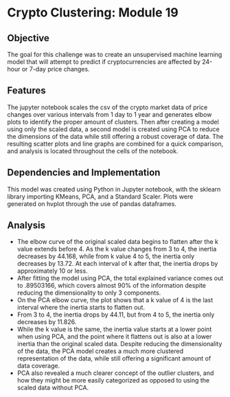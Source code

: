 # Crypto Clustering: Module 19

## Objective

The goal for this challenge was to create an unsupervised machine learning model that will attempt to predict if cryptocurrencies are affected by 24-hour or 7-day price changes.

## Features

The jupyter notebook scales the csv of the crypto market data of price changes over various intervals from 1 day to 1 year and generates elbow plots to identify the proper amount of clusters. Then after creating a model using only the scaled data, a second model is created using PCA to reduce the dimensions of the data while still offering a robust coverage of data. The resulting scatter plots and line graphs are combined for a quick comparison, and analysis is located throughout the cells of the notebook.

## Dependencies and Implementation
This model was created using Python in Jupyter notebook, with the sklearn library importing KMeans, PCA, and a Standard Scaler. Plots were generated on hvplot through the use of pandas dataframes.

## Analysis

- The elbow curve of the original scaled data begins to flatten after the k value extends before 4. As the k value changes from 3 to 4, the inertia decreases by 44.168, while from k value 4 to 5, the inertia only decreases by 13.72. At each interval of k after that, the inertia drops by approximately 10 or less.
- After fitting the model using PCA, the total explained variance comes out to .89503166, which covers almost 90% of the information despite reducing the dimensionality to only 3 components.
- On the PCA elbow curve, the plot shows that a k value of 4 is the last interval where the inertia starts to flatten out.
- From 3 to 4, the inertia drops by 44.11, but from 4 to 5, the inertia only decreases by 11.826.
- While the k value is the same, the inertia value starts at a lower point when using PCA, and the point where it flattens out is also at a lower inertia than the original scaled data. Despite reducing the dimensionality of the data, the PCA model creates a much more clustered representation of the data, while still offering a significant amount of data coverage.
- PCA also revealed a much clearer concept of the outlier clusters, and how they might be more easily categorized as opposed to using the scaled data without PCA.




